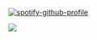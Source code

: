 [![spotify-github-profile](https://spotify-github-profile.kittinanx.com/api/view?uid=loosjis&cover_image=true&theme=default&show_offline=false&background_color=121212&interchange=false&bar_color=ffffff&bar_color_cover=false)](https://github.com/kittinan/spotify-github-profile)

![](https://i.imgur.com/v0wD05G.png)
